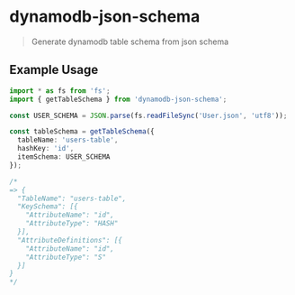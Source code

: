 # dynamodb-json-schema

> Generate dynamodb table schema from json schema

## Example Usage

```ts
import * as fs from 'fs';
import { getTableSchema } from 'dynamodb-json-schema';

const USER_SCHEMA = JSON.parse(fs.readFileSync('User.json', 'utf8'));

const tableSchema = getTableSchema({
  tableName: 'users-table',
  hashKey: 'id',
  itemSchema: USER_SCHEMA
});

/*
=> {
  "TableName": "users-table",
  "KeySchema": [{
    "AttributeName": "id",
    "AttributeType": "HASH"
  }],
  "AttributeDefinitions": [{
    "AttributeName": "id",
    "AttributeType": "S"
  }]
}
*/
```
